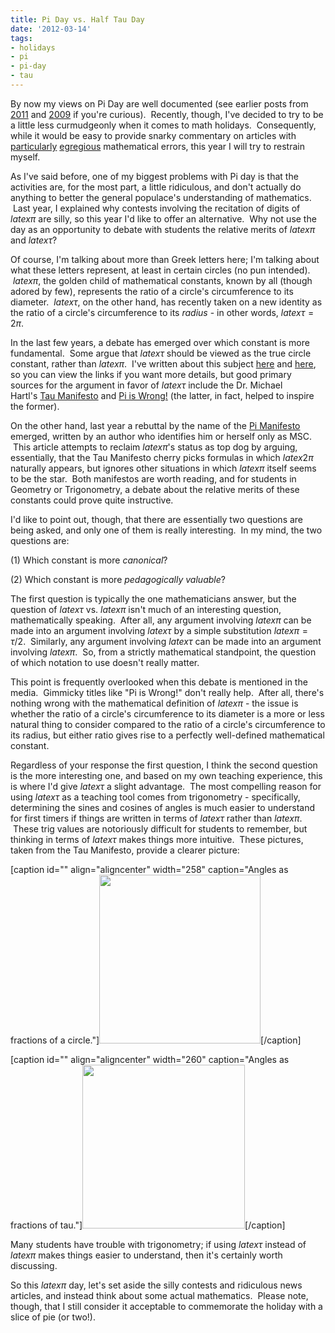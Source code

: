 ```yaml
---
title: Pi Day vs. Half Tau Day
date: '2012-03-14'
tags:
- holidays
- pi
- pi-day
- tau
---
```


By now my views on Pi Day are well documented (see earlier posts from <a href="http://www.mathgoespop.com/2011/03/pi-day-post-mortem.html">2011</a> and <a href="http://www.mathgoespop.com/2009/03/pi-day.html">2009</a> if you're curious).  Recently, though, I've decided to try to be a little less curmudgeonly when it comes to math holidays.  Consequently, while it would be easy to provide snarky commentary on articles with <a href="http://oxford-ct.patch.com/articles/pondering-pi-day">particularly</a> <a href="http://www.concordmonitor.com/article/315116/order-pie-for-national-pi-day">egregious</a> mathematical errors, this year I will try to restrain myself.

As I've said before, one of my biggest problems with Pi day is that the activities are, for the most part, a little ridiculous, and don't actually do anything to better the general populace's understanding of mathematics.  Last year, I explained why contests involving the recitation of digits of $latex \pi$ are silly, so this year I'd like to offer an alternative.  Why not use the day as an opportunity to debate with students the relative merits of $latex \pi$ and $latex \tau$?

Of course, I'm talking about more than Greek letters here; I'm talking about what these letters represent, at least in certain circles (no pun intended).  $latex \pi$, the golden child of mathematical constants, known by all (though adored by few), represents the ratio of a circle's circumference to its diameter.  $latex \tau$, on the other hand, has recently taken on a new identity as the ratio of a circle's circumference to its <em>radius</em> - in other words, $latex \tau = 2\pi$.

In the last few years, a debate has emerged over which constant is more fundamental.  Some argue that $latex \tau$ should be viewed as the true circle constant, rather than $latex \pi$.  I've written about this subject <a href="http://www.mathgoespop.com/2010/06/happy-tau-day.html">here</a> and <a href="http://www.mathgoespop.com/2011/06/second-annual-tau-day-interview-and-ideas.html">here</a>, so you can view the links if you want more details, but good primary sources for the argument in favor of $latex \tau$ include the Dr. Michael Hartl's <a href="http://tauday.com/">Tau Manifesto</a> and <a href="http://www.math.utah.edu/~palais/pi.html">Pi is Wrong!</a> (the latter, in fact, helped to inspire the former).

On the other hand, last year a rebuttal by the name of the <a href="http://www.thepimanifesto.com/">Pi Manifesto</a> emerged, written by an author who identifies him or herself only as MSC.  This article attempts to reclaim $latex \pi$'s status as top dog by arguing, essentially, that the Tau Manifesto cherry picks formulas in which $latex 2\pi$ naturally appears, but ignores other situations in which $latex \pi$ itself seems to be the star.  Both manifestos are worth reading, and for students in Geometry or Trigonometry, a debate about the relative merits of these constants could prove quite instructive.

I'd like to point out, though, that there are essentially two questions are being asked, and only one of them is really interesting.  In my mind, the two questions are:

(1) Which constant is more <em>canonical</em>?

(2) Which constant is more <em>pedagogically valuable</em>?

The first question is typically the one mathematicians answer, but the question of $latex \tau$ vs. $latex \pi$ isn't much of an interesting question, mathematically speaking.  After all, any argument involving $latex \pi$ can be made into an argument involving $latex \tau$ by a simple substitution $latex \pi = \tau/2$.  Similarly, any argument involving $latex \tau$ can be made into an argument involving $latex \pi$.  So, from a strictly mathematical standpoint, the question of which notation to use doesn't really matter.

This point is frequently overlooked when this debate is mentioned in the media.  Gimmicky titles like "Pi is Wrong!" don't really help.  After all, there's nothing wrong with the mathematical definition of $latex \pi$ - the issue is whether the ratio of a circle's circumference to its diameter is a more or less natural thing to consider compared to the ratio of a circle's circumference to its radius, but either ratio gives rise to a perfectly well-defined mathematical constant.

Regardless of your response the first question, I think the second question is the more interesting one, and based on my own teaching experience, this is where I'd give $latex \tau$ a slight advantage.  The most compelling reason for using $latex \tau$ as a teaching tool comes from trigonometry - specifically, determining the sines and cosines of angles is much easier to understand for first timers if things are written in terms of $latex \tau$ rather than $latex \pi$.  These trig values are notoriously difficult for students to remember, but thinking in terms of $latex \tau$ makes things more intuitive.  These pictures, taken from the Tau Manifesto, provide a clearer picture:

[caption id="" align="aligncenter" width="258" caption="Angles as fractions of a circle."]<a href="http://tauday.com/images/figures/angle-fractions.png"><img title="AngleFractions1" src="http://tauday.com/images/figures/angle-fractions.png" alt="" width="258" height="270" /></a>[/caption]

[caption id="" align="aligncenter" width="260" caption="Angles as fractions of tau."]<a href="http://tauday.com/images/figures/tau-angles.png"><img title="Angles2" src="http://tauday.com/images/figures/tau-angles.png" alt="" width="260" height="262" /></a>[/caption]

Many students have trouble with trigonometry; if using $latex \tau$ instead of $latex \pi$ makes things easier to understand, then it's certainly worth discussing.

So this $latex \pi$ day, let's set aside the silly contests and ridiculous news articles, and instead think about some actual mathematics.  Please note, though, that I still consider it acceptable to commemorate the holiday with a slice of pie (or two!).
